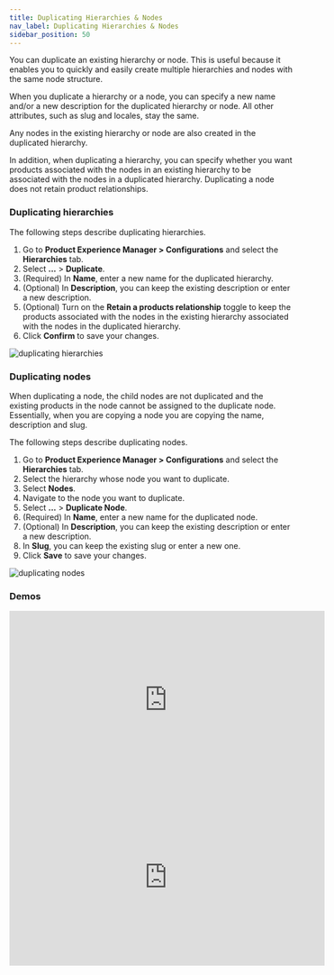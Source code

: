 ```yaml
---
title: Duplicating Hierarchies & Nodes
nav_label: Duplicating Hierarchies & Nodes
sidebar_position: 50
---
```


You can duplicate an existing hierarchy or node. This is useful because it enables you to quickly and easily create multiple hierarchies and nodes with the same node structure.

When you duplicate a hierarchy or a node, you can specify a new name and/or a new description for the duplicated hierarchy or node. All other attributes, such as slug and locales, stay the same.

Any nodes in the existing hierarchy or node are also created in the duplicated hierarchy. 

In addition, when duplicating a hierarchy, you can specify whether you want products associated with the nodes in an existing hierarchy to be associated with the nodes in a duplicated hierarchy. Duplicating a node does not retain product relationships.

### Duplicating hierarchies

The following steps describe duplicating hierarchies.

1. Go to **Product Experience Manager > Configurations** and select the **Hierarchies** tab.
1. Select **...** > **Duplicate**.
1. (Required) In **Name**, enter a new name for the duplicated hierarchy.
1. (Optional) In **Description**, you can keep the existing description or enter a new description.
1. (Optional) Turn on the **Retain a products relationship** toggle to keep the products associated with the nodes in the existing hierarchy associated with the nodes in the duplicated hierarchy.
1. Click **Confirm** to save your changes. 

![duplicating hierarchies](/assets/duplicate_hierarchy.gif)

### Duplicating nodes

When duplicating a node, the child nodes are not duplicated and the existing products in the node cannot be assigned to the duplicate node. Essentially, when you are copying a node you are copying the name, description and slug.

The following steps describe duplicating nodes.

1. Go to **Product Experience Manager > Configurations** and select the **Hierarchies** tab.
1. Select the hierarchy whose node you want to duplicate.
1. Select **Nodes**.
1. Navigate to the node you want to duplicate.
1. Select **...** > **Duplicate Node**.
1. (Required) In **Name**, enter a new name for the duplicated node.
1. (Optional) In **Description**, you can keep the existing description or enter a new description.
1. In **Slug**, you can keep the existing slug or enter a new one.
1. Click **Save** to save your changes.

![duplicating nodes](/assets/duplicate_node.gif)

### Demos

<iframe width="560" height="315" src="https://www.youtube.com/embed/4-ccMytvaNE" title="Understanding Hierarchies in Product Experience Manager" frameborder="0" allow="accelerometer; autoplay; clipboard-write; encrypted-media; gyroscope; picture-in-picture; web-share" referrerpolicy="strict-origin-when-cross-origin" allowfullscreen></iframe>
<iframe width="560" height="315" src="https://www.youtube.com/embed/4FM4lvYtQSA" title="Configuring Hierarchies in Product Experience Manager" frameborder="0" allow="accelerometer; autoplay; clipboard-write; encrypted-media; gyroscope; picture-in-picture; web-share" referrerpolicy="strict-origin-when-cross-origin" allowfullscreen></iframe>
